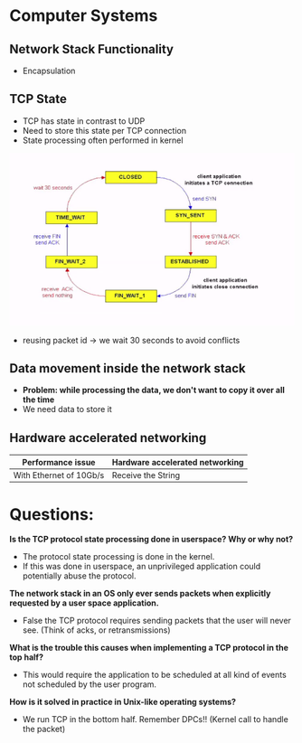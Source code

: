 # Computer Systems
## Network Stack Functionality
- Encapsulation

## TCP State
- TCP has state in contrast to UDP
- Need to store this state per TCP connection
- State processing often performed in kernel

![Workflow](assets/workflow.png)

- reusing packet id -> we wait 30 seconds to avoid conflicts

## Data movement inside the network stack
- **Problem: while processing the data, we don't want to copy it over all the time**
- We need data to store it

## Hardware accelerated networking

|Performance issue|Hardware accelerated networking|
|-|-|
With Ethernet of 10Gb/s|Receive the String|


# Questions:
**Is the TCP protocol state processing done in userspace? Why or why not?**
- The protocol state processing is done in the kernel.
- If this was done in userspace, an unprivileged application could potentially abuse the protocol.

**The network stack in an OS only ever sends packets when explicitly requested by a user space application.**
- False the TCP protocol requires sending packets that the user will never see. (Think of acks, or retransmissions)


**What is the trouble this causes when implementing a TCP protocol in the top half?**
- This would require the application to be scheduled at all kind of events not scheduled by the user program.


**How is it solved in practice in Unix-like operating systems?**
- We run TCP in the bottom half. Remember DPCs!! (Kernel call to handle the packet)

